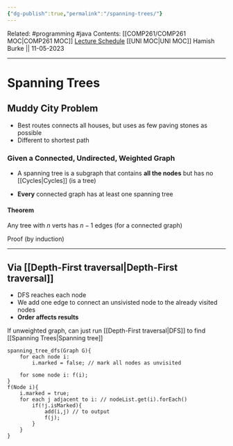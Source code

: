 ```yaml
---
{"dg-publish":true,"permalink":"/spanning-trees/"}
---
```


Related: #programming #java 
Contents: [[COMP261/COMP261 MOC\|COMP261 MOC]]
[Lecture Schedule](https://ecs.wgtn.ac.nz/Courses/COMP261_2023T1/LectureSchedule)
[[UNI MOC\|UNI MOC]]
Hamish Burke || 11-05-2023
***

# Spanning Trees

## Muddy City Problem

- Best routes connects all houses, but uses as few paving stones as possible
- Different to shortest path

### Given a Connected, Undirected, Weighted Graph

- A spanning tree is a subgraph that contains **all the nodes** but has no [[Cycles\|Cycles]] (is a tree)


- **Every** connected graph has at least one spanning tree

#### Theorem

Any tree with $n$ verts has $n-1$ edges (for a connected graph)

Proof (by induction)


***

## Via [[Depth-First traversal\|Depth-First traversal]]

- DFS reaches each node
- We add one edge to connect an unsivisted node to the already visited nodes
- **Order affects results**


If unweighted graph, can just run [[Depth-First traversal\|DFS]] to find [[Spanning Trees\|Spanning tree]]

```
spanning_tree_dfs(Graph G){
	for each node i:
		i.marked = false; // mark all nodes as unvisited

	for some node i: f(i);
}
f(Node i){
	i.marked = true;
	for each j adjacent to i: // nodeList.get(i).forEach()
		if(!j.isMarked){
			add(i,j) // to output 
			f(j);
		}
	}		
}
```






